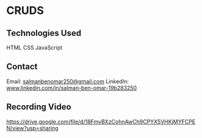 # CRUDS

## Technologies Used
HTML
CSS
JavaScript

## Contact
Email: salmanbenomar250@gmail.com LinkedIn: www.linkedin.com/in/salman-ben-omar-19b283250

## Recording Video
https://drive.google.com/file/d/18FmvBXzCohnAwCh9CPYX5VHKjMYFCPEN/view?usp=sharing
